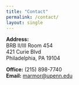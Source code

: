 ```yaml
---
title: "Contact"
permalink: /contact/
layout: single
---
```


**Address:**  
BRB II/III Room 454  
421 Curie Blvd  
Philadelphia, PA 19104

**Office:** (215) 898-7740  
**Email:** marmor@upenn.edu
